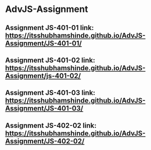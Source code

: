 # AdvJS-Assignment
## Assignment JS-401-01 link: https://itsshubhamshinde.github.io/AdvJS-Assignment/JS-401-01/
## Assignment JS-401-02 link: https://itsshubhamshinde.github.io/AdvJS-Assignment/js-401-02/
## Assignment JS-401-03 link: https://itsshubhamshinde.github.io/AdvJS-Assignment/JS-401-03/
## Assignment JS-402-02 link: https://itsshubhamshinde.github.io/AdvJS-Assignment/JS-402-02/
